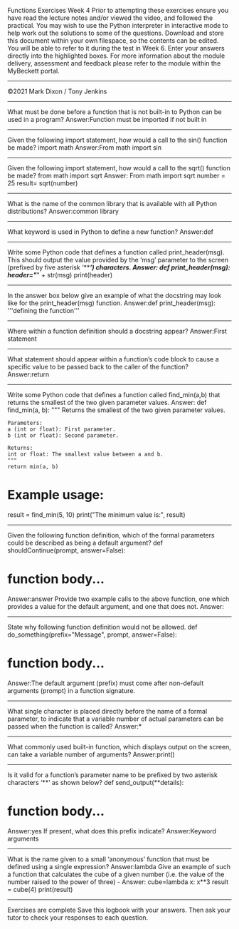 Functions
Exercises
Week 4
Prior to attempting these exercises ensure you have read the lecture notes and/or viewed
the video, and followed the practical. You may wish to use the Python interpreter in
interactive mode to help work out the solutions to some of the questions.
Download and store this document within your own filespace, so the contents can be edited.
You will be able to refer to it during the test in Week 6.
Enter your answers directly into the highlighted boxes.
For more information about the module delivery, assessment and feedback please refer to
the module within the MyBeckett portal.
_________________________________________________________________________
©2021 Mark Dixon / Tony Jenkins
_________________________________________________________________________
What must be done before a function that is not built-in to Python can be used in a program?
Answer:Function must be imported if not built in
_________________________________________________________________________
Given the following import statement, how would a call to the sin() function be made?
import math
Answer:From math import sin
_________________________________________________________________________
Given the following import statement, how would a call to the sqrt() function be made?
from math import sqrt
Answer:
From math import sqrt
number = 25
result= sqrt(number)

_________________________________________________________________________
What is the name of the common library that is available with all Python distributions?
Answer:common library
_________________________________________________________________________
What keyword is used in Python to define a new function?
Answer:def
_________________________________________________________________________
Write some Python code that defines a function called print_header(msg). This should
output the value provided by the ‘msg’ parameter to the screen (prefixed by five asterisk
‘*****’) characters.
Answer:
def print_header(msg):
    header="***" + str(msg)
    print(header)
_________________________________________________________________________
In the answer box below give an example of what the docstring may look like for the
print_header(msg) function.
Answer:def print_header(msg):
    '''defining the function'''
_________________________________________________________________________
Where within a function definition should a docstring appear?
Answer:First statement
_________________________________________________________________________
What statement should appear within a function’s code block to cause a specific value to be
passed back to the caller of the function?
Answer:return
_________________________________________________________________________
Write some Python code that defines a function called find_min(a,b) that returns the
smallest of the two given parameter values.
Answer:
def find_min(a, b):
    """
    Returns the smallest of the two given parameter values.

    Parameters:
    a (int or float): First parameter.
    b (int or float): Second parameter.

    Returns:
    int or float: The smallest value between a and b.
    """
    return min(a, b)

# Example usage:
result = find_min(5, 10)
print("The minimum value is:", result)

_________________________________________________________________________
Given the following function definition, which of the formal parameters could be described as
being a default argument?
def shouldContinue(prompt, answer=False):
# function body...
Answer:answer
Provide two example calls to the above function, one which provides a value for the default
argument, and one that does not.
Answer:
_________________________________________________________________________
State why following function definition would not be allowed.
def do_something(prefix="Message", prompt, answer=False):
# function body...
Answer:The default argument (prefix) must come after non-default arguments (prompt) in a function signature.
_________________________________________________________________________
What single character is placed directly before the name of a formal parameter, to indicate
that a variable number of actual parameters can be passed when the function is called?
Answer:*
_________________________________________________________________________
What commonly used built-in function, which displays output on the screen, can take a
variable number of arguments?
Answer:print()
_________________________________________________________________________
Is it valid for a function’s parameter name to be prefixed by two asterisk characters ‘**’ as
shown below?
def send_output(**details):
# function body...
Answer:yes
If present, what does this prefix indicate?
Answer:Keyword arguments
_________________________________________________________________________
What is the name given to a small ‘anonymous’ function that must be defined using a single
expression?
Answer:lambda
Give an example of such a function that calculates the cube of a given number (i.e. the value
of the number raised to the power of three) -
Answer:
cube=lambda x: x**3
result = cube(4)
print(result)
_________________________________________________________________________
Exercises are complete
Save this logbook with your answers. Then ask your tutor to check your responses to each
question.